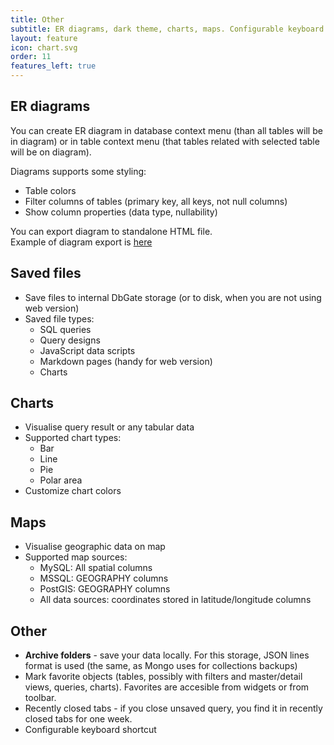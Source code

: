 ```yaml
---
title: Other
subtitle: ER diagrams, dark theme, charts, maps. Configurable keyboard shortcuts
layout: feature
icon: chart.svg
order: 11
features_left: true
---
```


## ER diagrams
You can create ER diagram in database context menu (than all tables will be in diagram) or in table context menu (that tables related with selected table will be on diagram).

Diagrams supports some styling:
- Table colors
- Filter columns of tables (primary key, all keys, not null columns)
- Show column properties (data type, nullability)

You can export diagram to standalone HTML file.  
Example of diagram export is [here](/assets/diagram.html)

## Saved files
* Save files to internal DbGate storage (or to disk, when you are not using web version)
* Saved file types: 
  * SQL queries
  * Query designs
  * JavaScript data scripts
  * Markdown pages (handy for web version)
  * Charts

## Charts

* Visualise query result or any tabular data
* Supported chart types:
  * Bar
  * Line
  * Pie
  * Polar area
* Customize chart colors

## Maps
* Visualise geographic data on map
* Supported map sources:
  - MySQL: All spatial columns
  - MSSQL: GEOGRAPHY columns
  - PostGIS: GEOGRAPHY columns
  - All data sources: coordinates stored in latitude/longitude columns


## Other
* **Archive folders** - save your data locally. For this storage, JSON lines format is used (the same, as Mongo uses for collections backups)
* Mark favorite objects (tables, possibly with filters and master/detail views, queries, charts). Favorites are accesible from widgets or from toolbar.
* Recently closed tabs - if you close unsaved query, you find it in recently closed tabs for one week.
* Configurable keyboard shortcut

